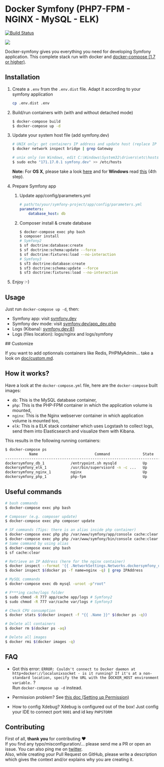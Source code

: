 # Docker Symfony (PHP7-FPM - NGINX - MySQL - ELK)

[![Build Status](https://travis-ci.org/thiagormoreira/docker-symfony.svg?branch=master)](https://travis-ci.org/thiagormoreira/docker-symfony)

![](doc/schema.png)

Docker-symfony gives you everything you need for developing Symfony application. This complete stack run with docker and [docker-compose (1.7 or higher)](https://docs.docker.com/compose/).

## Installation

1. Create a `.env` from the `.env.dist` file. Adapt it according to your symfony application

    ```bash
    cp .env.dist .env
    ```


2. Build/run containers with (with and without detached mode)

    ```bash
    $ docker-compose build
    $ docker-compose up -d
    ```

3. Update your system host file (add symfony.dev)

    ```bash
    # UNIX only: get containers IP address and update host (replace IP according to your configuration)
    $ docker network inspect bridge | grep Gateway

    # unix only (on Windows, edit C:\Windows\System32\drivers\etc\hosts)
    $ sudo echo "171.17.0.1 symfony.dev" >> /etc/hosts
    ```

    **Note:** For **OS X**, please take a look [here](https://docs.docker.com/docker-for-mac/networking/) and for **Windows** read [this](https://docs.docker.com/docker-for-windows/#/step-4-explore-the-application-and-run-examples) (4th step).

4. Prepare Symfony app
    1. Update app/config/parameters.yml

        ```yml
        # path/to/your/symfony-project/app/config/parameters.yml
        parameters:
            database_host: db
        ```

    2. Composer install & create database

        ```bash
        $ docker-compose exec php bash
        $ composer install
        # Symfony2
        $ sf doctrine:database:create
        $ sf doctrine:schema:update --force
        $ sf doctrine:fixtures:load --no-interaction
        # Symfony3
        $ sf3 doctrine:database:create
        $ sf3 doctrine:schema:update --force
        $ sf3 doctrine:fixtures:load --no-interaction
        ```

5. Enjoy :-)

## Usage

Just run `docker-compose up -d`, then:

* Symfony app: visit [symfony.dev](http://symfony.dev)  
* Symfony dev mode: visit [symfony.dev/app_dev.php](http://symfony.dev/app_dev.php)  
* Logs (Kibana): [symfony.dev:81](http://symfony.dev:81)
* Logs (files location): logs/nginx and logs/symfony

## Customize

If you want to add optionnals containers like Redis, PHPMyAdmin... take a look on [doc/custom.md](doc/custom.md).

## How it works?

Have a look at the `docker-compose.yml` file, here are the `docker-compose` built images:

* `db`: This is the MySQL database container,
* `php`: This is the PHP-FPM container in which the application volume is mounted,
* `nginx`: This is the Nginx webserver container in which application volume is mounted too,
* `elk`: This is a ELK stack container which uses Logstash to collect logs, send them into Elasticsearch and visualize them with Kibana.

This results in the following running containers:

```bash
$ docker-compose ps
           Name                          Command               State              Ports            
--------------------------------------------------------------------------------------------------
dockersymfony_db_1            /entrypoint.sh mysqld            Up      0.0.0.0:3306->3306/tcp      
dockersymfony_elk_1           /usr/bin/supervisord -n -c ...   Up      0.0.0.0:81->80/tcp          
dockersymfony_nginx_1         nginx                            Up      443/tcp, 0.0.0.0:80->80/tcp
dockersymfony_php_1           php-fpm                          Up      0.0.0.0:9000->9000/tcp      
```

## Useful commands

```bash
# bash commands
$ docker-compose exec php bash

# Composer (e.g. composer update)
$ docker-compose exec php composer update

# SF commands (Tips: there is an alias inside php container)
$ docker-compose exec php php /var/www/symfony/app/console cache:clear # Symfony2
$ docker-compose exec php php /var/www/symfony/bin/console cache:clear # Symfony3
# Same command by using alias
$ docker-compose exec php bash
$ sf cache:clear

# Retrieve an IP Address (here for the nginx container)
$ docker inspect --format '{{ .NetworkSettings.Networks.dockersymfony_default.IPAddress }}' $(docker ps -f name=nginx -q)
$ docker inspect $(docker ps -f name=nginx -q) | grep IPAddress

# MySQL commands
$ docker-compose exec db mysql -uroot -p"root"

# F***ing cache/logs folder
$ sudo chmod -R 777 app/cache app/logs # Symfony2
$ sudo chmod -R 777 var/cache var/logs # Symfony3

# Check CPU consumption
$ docker stats $(docker inspect -f "{{ .Name }}" $(docker ps -q))

# Delete all containers
$ docker rm $(docker ps -aq)

# Delete all images
$ docker rmi $(docker images -q)
```

## FAQ

* Got this error: `ERROR: Couldn't connect to Docker daemon at http+docker://localunixsocket - is it running?
If it's at a non-standard location, specify the URL with the DOCKER_HOST environment variable.` ?  
Run `docker-compose up -d` instead.

* Permission problem? See [this doc (Setting up Permission)](http://symfony.com/doc/current/book/installation.html#checking-symfony-application-configuration-and-setup)

* How to config Xdebug?
Xdebug is configured out of the box!
Just config your IDE to connect port  `9001` and id key `PHPSTORM`

## Contributing

First of all, **thank you** for contributing ♥  
If you find any typo/misconfiguration/... please send me a PR or open an issue. You can also ping me on [twitter](https://twitter.com/_maxpou).  
Also, while creating your Pull Request on GitHub, please write a description which gives the context and/or explains why you are creating it.
